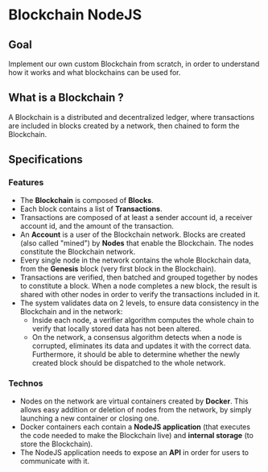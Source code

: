 # Blockchain NodeJS

## Goal

Implement our own custom Blockchain from scratch, in order to understand how it works and what blockchains can be used for.

## What is a Blockchain ?

A Blockchain is a distributed and decentralized ledger, where transactions are included in blocks created by a network, then chained to form the Blockchain.

## Specifications

### Features

-   The **Blockchain** is composed of **Blocks**.
-   Each block contains a list of **Transactions**.
-   Transactions are composed of at least a sender account id, a receiver account id, and the amount of the transaction.
-   An **Account** is a user of the Blockchain network.
    Blocks are created (also called "mined") by **Nodes** that enable the Blockchain. The nodes constitute the Blockchain network.
-   Every single node in the network contains the whole Blockchain data, from the **Genesis** block (very first block in the Blockchain).
-   Transactions are verified, then batched and grouped together by nodes to constitute a block. When a node completes a new block, the result is shared with other nodes in order to verify the transactions included in it.
-   The system validates data on 2 levels, to ensure data consistency in the Blockchain and in the network:
    -   Inside each node, a verifier algorithm computes the whole chain to verify that locally stored data has not been altered.
    -   On the network, a consensus algorithm detects when a node is corrupted, eliminates its data and updates it with the correct data. Furthermore, it should be able to determine whether the newly created block should be dispatched to the whole network.

### Technos

-   Nodes on the network are virtual containers created by **Docker**. This allows easy addition or deletion of nodes from the network, by simply launching a new container or closing one.
-   Docker containers each contain a **NodeJS application** (that executes the code needed to make the Blockchain live) and **internal storage** (to store the Blockchain).
-   The NodeJS application needs to expose an **API** in order for users to communicate with it.

